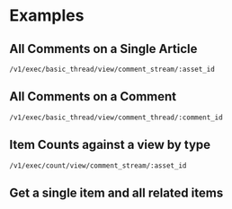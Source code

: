 # Examples

## All Comments on a Single Article

```
/v1/exec/basic_thread/view/comment_stream/:asset_id
```

## All Comments on a Comment

```
/v1/exec/basic_thread/view/comment_thread/:comment_id
```

## Item Counts against a view by type

```
/v1/exec/count/view/comment_stream/:asset_id
```

## Get a single item and all related items
